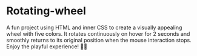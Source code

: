 # Rotating-wheel
A fun project using HTML and inner CSS to create a visually appealing wheel with five colors. It rotates continuously on hover for 2 seconds and smoothly returns to its original position when the mouse interaction stops. Enjoy the playful experience! 🎡✨
